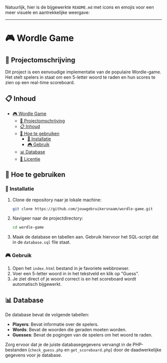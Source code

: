 Natuurlijk, hier is de bijgewerkte `README.md` met icons en emojis voor een meer visuele en aantrekkelijke weergave:

---

# 🎮 Wordle Game

## 📝 Projectomschrijving

Dit project is een eenvoudige implementatie van de populaire Wordle-game. Het stelt spelers in staat om een 5-letter woord te raden en hun scores te zien op een real-time scoreboard.

## 📋 Inhoud

- [🎮 Wordle Game](#-wordle-game)
  - [📝 Projectomschrijving](#-projectomschrijving)
  - [📋 Inhoud](#-inhoud)
  - [🚀 Hoe te gebruiken](#-hoe-te-gebruiken)
    - [🔧 Installatie](#-installatie)
    - [🎮 Gebruik](#-gebruik)
  - [📊 Database](#-database)
  - [📜 Licentie](#-licentie)

## 🚀 Hoe te gebruiken

### 🔧 Installatie

1. Clone de repository naar je lokale machine:
    ```bash
    git clone https://github.com/jouwgebruikersnaam/wordle-game.git
    ```
2. Navigeer naar de projectdirectory:
    ```bash
    cd wordle-game
    ```
3. Maak de database en tabellen aan. Gebruik hiervoor het SQL-script dat in de `database.sql` file staat.

### 🎮 Gebruik

1. Open het `index.html` bestand in je favoriete webbrowser.
2. Voer een 5-letter woord in in het tekstveld en klik op "Guess".
3. Je ziet direct of je woord correct is en het scoreboard wordt automatisch bijgewerkt.

## 📊 Database

De database bevat de volgende tabellen:

- **Players**: Bevat informatie over de spelers.
- **Words**: Bevat de woorden die geraden moeten worden.
- **Guesses**: Bevat de pogingen van de spelers om het woord te raden.

Zorg ervoor dat je de juiste databasegegevens vervangt in de PHP-bestanden (`check_guess.php` en `get_scoreboard.php`) door de daadwerkelijke gegevens voor je database.
